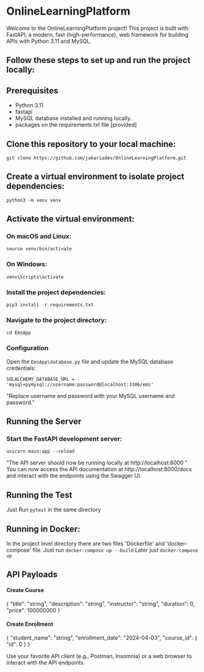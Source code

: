 # OnlineLearningPlatform

Welcome to the OnlineLearningPlatform project! This project is built with FastAPI, a modern, fast (high-performance), web framework for building APIs with Python 3.11 and MySQL.

## Follow these steps to set up and run the project locally:

## Prerequisites

- Python 3.11
- fastapi
- MySQL database installed and running locally.
- packages on the requirements.txt file [provided]

## Clone this repository to your local machine:

``` git clone https://github.com/jakariadev/OnlineLearningPlatform.git ```

## Create a virtual environment to isolate project dependencies:

``` python3 -m venv venv ```

## Activate the virtual environment:

### On macOS and Linux:

``` source venv/bin/activate ```

### On Windows:

``` venv\Scripts\activate ```

### Install the project dependencies:

``` pip3 install -r requirements.txt ```

### Navigate to the project directory:

``` cd EmsApp ```

### Configuration

 Open the ``` EmsApp\database.py ``` file and update the MySQL database credentials:

``` SQLALCHEMY_DATABASE_URL = 'mysql+pymysql://username:password@localhost:3306/ems' ```

 "Replace username and password with your MySQL username and password."

## Running the Server
### Start the FastAPI development server:


``` uvicorn main:app --reload ```

"The API server should now be running locally at http://localhost:8000 "
You can now access the API documentation at http://localhost:8000/docs and interact with the endpoints using the Swagger UI.

## Running the Test
Just Run ``` pytest ``` in the same directory


## Running in Docker:
In the project level directory there are two files 'Dockerfile' and 'docker-compose' file.
 Just run
``` docker-compose up --build ``` 
Later just ```docker-compose up```


## API Payloads
#### Create Course 
{
  "title": "string",
  "description": "string",
  "instructor": "string",
  "duration": 0,
  "price": 100000000
}

#### Create Enrollment

{
  "student_name": "string",
  "enrollment_date": "2024-04-03",
  "course_id": {
    "id": 0
  }
}

Use your favorite API client (e.g., Postman, Insomnia) or a web browser to interact with the API endpoints.
